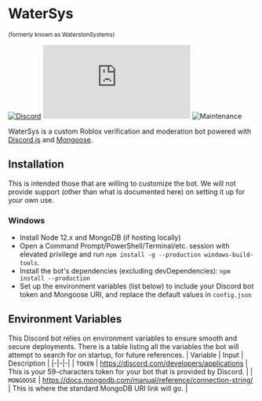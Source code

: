# WaterSys
<sup>(formerly known as WaterstonSystems)</sup>

[![Discord](https://img.shields.io/discord/659451316707524618?label=Waterston%20Discord&logo=Discord)](https://discord.gg/Bt6cpnc)
[![](https://img.shields.io/npm/v/discord.js?label=discord.js&logo=npm)](https://github.com/discordjs)
![Maintenance](https://img.shields.io/maintenance/yes/2021)

WaterSys is a custom Roblox verification and moderation bot powered with [Discord.js](https://discord.js.org/) and [Mongoose](https://mongoosejs.com/).

## Installation
This is intended those that are willing to customize the bot. We will not provide support (other than what is documented here) on setting it up for your own use.

### Windows
* Install Node 12.x and MongoDB (if hosting locally)
* Open a Command Prompt/PowerShell/Terminal/etc. session with elevated privilege and run `npm install -g --production windows-build-tools`.
* Install the bot's dependencies (excluding devDependencies): `npm install --production`
* Set up the environment variables (list below) to include your Discord bot token and Mongoose URI, and replace the default values in `config.json`

## Environment Variables
This Discord bot relies on environment variables to ensure smooth and secure deployments. There is a table listing all the variables the bot will attempt to search for on startup, for future references.
| Variable | Input | Description |
|-|-|-|
| `TOKEN` | https://discord.com/developers/applications | This is your 59-characters token for your bot that is provided by Discord. |
| `MONGOOSE` | https://docs.mongodb.com/manual/reference/connection-string/ | This is where the standard MongoDB URI link will go. |
